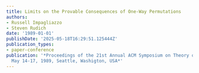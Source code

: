 ```yaml
---
title: Limits on the Provable Consequences of One-Way Permutations
authors:
- Russell Impagliazzo
- Steven Rudich
date: '1989-01-01'
publishDate: '2025-05-18T16:29:51.125444Z'
publication_types:
- paper-conference
publication: '*Proceedings of the 21st Annual ACM Symposium on Theory of Computing,
  May 14-17, 1989, Seattle, Washigton, USA*'
---
```

